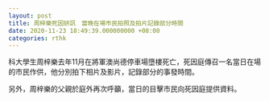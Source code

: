 ```yaml
---
layout: post
title: 周梓樂死因研訊　當晚在場巿民拍照及拍片記錄部分時間
date: 2020-11-23 18:49:39.000000000 +08:00
categories: rthk
---
```


科大學生周梓樂去年11月在將軍澳尚德停車場墮樓死亡，死因庭傳召一名當日在場的巿民作供，他分別拍下相片及影片，記錄部分的事發時間。

另外，周梓樂的父親於庭外再次呼籲，當日的目擊巿民向死因庭提供資料。
